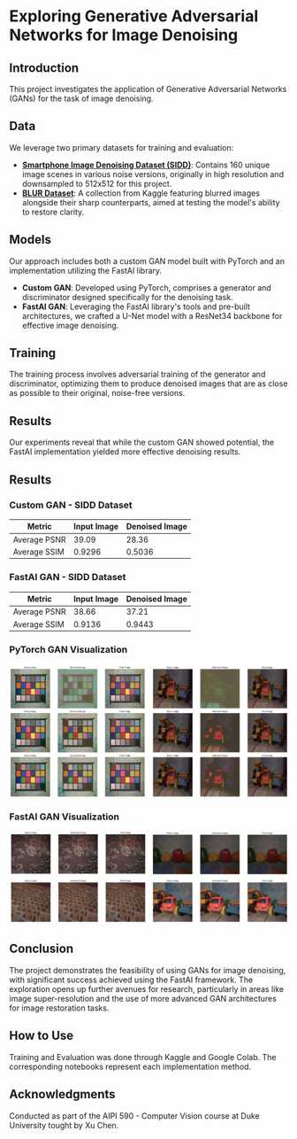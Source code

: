 # Exploring Generative Adversarial Networks for Image Denoising

## Introduction
This project investigates the application of Generative Adversarial Networks (GANs) for the task of image denoising. 

## Data
We leverage two primary datasets for training and evaluation:

- [**Smartphone Image Denoising Dataset (SIDD)**](https://abdokamel.github.io/sidd/): Contains 160 unique image scenes in various noise versions, originally in high resolution and downsampled to 512x512 for this project.
- [**BLUR Dataset**](https://www.kaggle.com/datasets/kwentar/blur-dataset): A collection from Kaggle featuring blurred images alongside their sharp counterparts, aimed at testing the model's ability to restore clarity.

## Models
Our approach includes both a custom GAN model built with PyTorch and an implementation utilizing the FastAI library. 

- **Custom GAN**: Developed using PyTorch, comprises a generator and discriminator designed specifically for the denoising task.
- **FastAI GAN**: Leveraging the FastAI library's tools and pre-built architectures, we crafted a U-Net model with a ResNet34 backbone for effective image denoising.

## Training
The training process involves adversarial training of the generator and discriminator, optimizing them to produce denoised images that are as close as possible to their original, noise-free versions. 

## Results
Our experiments reveal that while the custom GAN showed potential, the FastAI implementation yielded more effective denoising results.

## Results

### Custom GAN - SIDD Dataset

| Metric        | Input Image | Denoised Image |
|---------------|-------------|----------------|
| Average PSNR  | 39.09       | 28.36          |
| Average SSIM  | 0.9296      | 0.5036         |

### FastAI GAN - SIDD Dataset

| Metric        | Input Image | Denoised Image |
|---------------|-------------|----------------|
| Average PSNR  | 38.66       | 37.21          |
| Average SSIM  | 0.9136      | 0.9443         |

### PyTorch GAN Visualization

![PyTorch GAN Visualization](resources\custom-train-results.png)

### FastAI GAN Visualization

![FastAI GAN Visualization](resources\fastai-results.png)

## Conclusion
The project demonstrates the feasibility of using GANs for image denoising, with significant success achieved using the FastAI framework. The exploration opens up further avenues for research, particularly in areas like image super-resolution and the use of more advanced GAN architectures for image restoration tasks.

## How to Use
Training and Evaluation was done through Kaggle and Google Colab. The corresponding notebooks represent each implementation method.

## Acknowledgments
Conducted as part of the AIPI 590 - Computer Vision course at Duke University tought by Xu Chen.